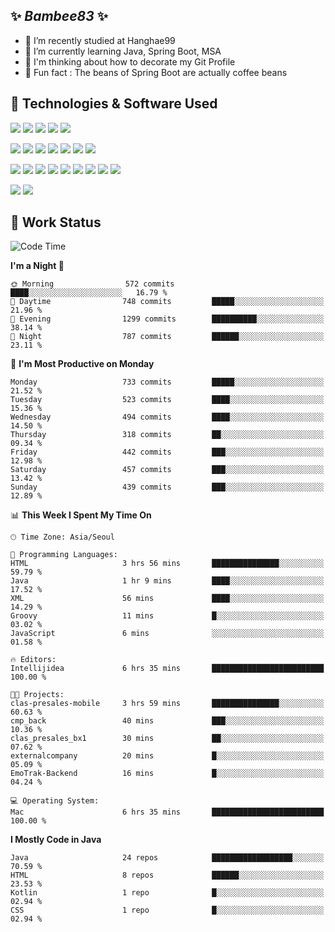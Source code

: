 ##  ✨ _Bambee83_ ✨ 

- 🔭 I’m recently studied at Hanghae99
- 🌱 I’m currently learning Java, Spring Boot, MSA
- 🤔 I'm thinking about how to decorate my Git Profile
- 🪹 Fun fact : The beans of Spring Boot are actually coffee beans 

<!-- - 💬 Ask me about ...
- 📫 How to reach me: ...
- 😄 Pronouns: ...
- 👯 I’m looking to collaborate on ...-->

## 🔧  Technologies & Software Used

<img src="https://img.shields.io/badge/Java-007396?style=flat-round&logo=OpenJDK&logoColor=white"/> <img src="https://img.shields.io/badge/Spring-6DB33F?style=flat-round&logo=spring&logoColor=white"/>   <img src="https://img.shields.io/badge/SpringBoot-6DB33F?style=flat-round&logo=springboot&logoColor=white"/>  <img src="https://img.shields.io/badge/SpringSecurity-6DB33F?style=flat-round&logo=SpringSecurity&logoColor=white"/>   <img src="https://img.shields.io/badge/JSON Web Token-000000?style=flat-round&logo=JSON Web Tokens&logoColor=white"/> 

<img src="https://img.shields.io/badge/github-181717?style=flat-round&logo=github&logoColor=white"/> <img src="https://img.shields.io/badge/git-F05032?style=flat-round&logo=git&logoColor=white"/> <img src="https://img.shields.io/badge/githubactions-2088FF?style=flat-round&logo=githubactions&logoColor=white"/>  <img src="https://img.shields.io/badge/Gradle-02303A?style=flat-round&logo=Gradle&logoColor=white"/>  <img src="https://img.shields.io/badge/IntelliJIDEA-000000?style=flat-round&logo=IntelliJIDEA&logoColor=white"/>  <img src="https://img.shields.io/badge/Postman-FF6C37?style=flat-round&logo=Postman&logoColor=white"/>  <img src="https://img.shields.io/badge/Sourcetree-0052CC?style=flat-round&logo=Sourcetree&logoColor=white"/>

<img src="https://img.shields.io/badge/AmazonS3-569A31?style=flat-round&logo=AmazonS3&logoColor=white"/>  <img src="https://img.shields.io/badge/AmazonEC2-FF9900?style=flat-round&logo=AmazonEC2&logoColor=white"/>  <img src="https://img.shields.io/badge/AmazonRDS-527FFF?style=flat-round&logo=AmazonRDS&logoColor=white"/>  <img src="https://img.shields.io/badge/MySQL-4479A1?style=flat-round&logo=MySQL&logoColor=white"/>  <img src="https://img.shields.io/badge/MongoDB-47A248?style=flat-round&logo=MongoDB&logoColor=white"/> <img src="https://img.shields.io/badge/Ubuntu-E95420?style=flat-round&logo=Ubuntu&logoColor=white"/> <img src="https://img.shields.io/badge/FileZilla-BF0000?style=flat-round&logo=filezilla&logoColor=white"/> <img src="https://img.shields.io/badge/Notion-000000?style=flat-round&logo=Notion&logoColor=white"/> <img src="https://img.shields.io/badge/Slack-F06A6A?style=flat-round&logo=slack&logoColor=white"/>

<img src="https://img.shields.io/badge/AmazonCloudfront-3693F3?style=flat-round&logo=iCloud&logoColor=white"/> <img src="https://img.shields.io/badge/ApacheJMeter-D22128?style=flat-round&logo=apachejmeter&logoColor=white"/> 
 
<!-- Markdown lang
[![Bambee83 Badge](https://img.shields.io/badge/Bambee83'blog-4A154B.svg?&style=for-the-badge&logo=Bloglovin&link=https://blog.naver.com/bambee83)](https://blog.naver.com/bambee83)
## 🚀  GitHub stats & Top Langs
[![Bambee83's GitHub stats-Dark](https://github-readme-stats.vercel.app/api?username=bambee83&show_icons=true&theme=dark#gh-dark-mode-only)]((https://github.com/bambee83/github-readme-stats#gh-dark-mode-only))
![Top Langs-Dark](https://github-readme-stats.vercel.app/api/top-langs/?username=bambee83&layout=compact&theme=dark#gh-dark-mode-only)
## 🐳   Project
[mini project - SeoulCulturePort](https://github.com/event-information)
[clone coding - Instaclone](https://github.com/instaclone8)
[final project - emotrak](https://github.com/EmoTrak)
[![bambee83's wakatime stats](https://github-readme-stats.vercel.app/api/wakatime?username=bambee83)]
 -->
## 🐳 Work Status
<!--START_SECTION:waka-->
![Code Time](http://img.shields.io/badge/Code%20Time-547%20hrs%2023%20mins-blue)

**I'm a Night 🦉** 

```text
🌞 Morning                572 commits         ████░░░░░░░░░░░░░░░░░░░░░   16.79 % 
🌆 Daytime                748 commits         █████░░░░░░░░░░░░░░░░░░░░   21.96 % 
🌃 Evening                1299 commits        ██████████░░░░░░░░░░░░░░░   38.14 % 
🌙 Night                  787 commits         ██████░░░░░░░░░░░░░░░░░░░   23.11 % 
```
📅 **I'm Most Productive on Monday** 

```text
Monday                   733 commits         █████░░░░░░░░░░░░░░░░░░░░   21.52 % 
Tuesday                  523 commits         ████░░░░░░░░░░░░░░░░░░░░░   15.36 % 
Wednesday                494 commits         ████░░░░░░░░░░░░░░░░░░░░░   14.50 % 
Thursday                 318 commits         ██░░░░░░░░░░░░░░░░░░░░░░░   09.34 % 
Friday                   442 commits         ███░░░░░░░░░░░░░░░░░░░░░░   12.98 % 
Saturday                 457 commits         ███░░░░░░░░░░░░░░░░░░░░░░   13.42 % 
Sunday                   439 commits         ███░░░░░░░░░░░░░░░░░░░░░░   12.89 % 
```


📊 **This Week I Spent My Time On** 

```text
🕑︎ Time Zone: Asia/Seoul

💬 Programming Languages: 
HTML                     3 hrs 56 mins       ███████████████░░░░░░░░░░   59.79 % 
Java                     1 hr 9 mins         ████░░░░░░░░░░░░░░░░░░░░░   17.52 % 
XML                      56 mins             ████░░░░░░░░░░░░░░░░░░░░░   14.29 % 
Groovy                   11 mins             █░░░░░░░░░░░░░░░░░░░░░░░░   03.02 % 
JavaScript               6 mins              ░░░░░░░░░░░░░░░░░░░░░░░░░   01.58 % 

🔥 Editors: 
Intellijidea             6 hrs 35 mins       █████████████████████████   100.00 % 

🐱‍💻 Projects: 
clas-presales-mobile     3 hrs 59 mins       ███████████████░░░░░░░░░░   60.63 % 
cmp_back                 40 mins             ███░░░░░░░░░░░░░░░░░░░░░░   10.36 % 
clas_presales_bx1        30 mins             ██░░░░░░░░░░░░░░░░░░░░░░░   07.62 % 
externalcompany          20 mins             █░░░░░░░░░░░░░░░░░░░░░░░░   05.09 % 
EmoTrak-Backend          16 mins             █░░░░░░░░░░░░░░░░░░░░░░░░   04.24 % 

💻 Operating System: 
Mac                      6 hrs 35 mins       █████████████████████████   100.00 % 
```

**I Mostly Code in Java** 

```text
Java                     24 repos            ██████████████████░░░░░░░   70.59 % 
HTML                     8 repos             ██████░░░░░░░░░░░░░░░░░░░   23.53 % 
Kotlin                   1 repo              █░░░░░░░░░░░░░░░░░░░░░░░░   02.94 % 
CSS                      1 repo              █░░░░░░░░░░░░░░░░░░░░░░░░   02.94 % 
```




<!--END_SECTION:waka-->
